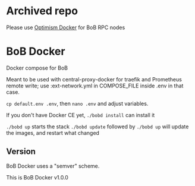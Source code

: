 # Archived repo

Please use [Optimism Docker](https://github.com/CryptoManufaktur-io/optimism-docker) for BoB RPC nodes

# BoB Docker

Docker compose for BoB

Meant to be used with central-proxy-docker for traefik and Prometheus remote write; use :ext-network.yml in COMPOSE_FILE inside .env in that case.

`cp default.env .env`, then `nano .env` and adjust variables.

If you don't have Docker CE yet, `./bobd install` can install it

`./bobd up` starts the stack
`./bobd update` followed by `./bobd up` will update the images, and restart what changed

## Version

BoB Docker uses a "semver" scheme.

This is BoB Docker v1.0.0
